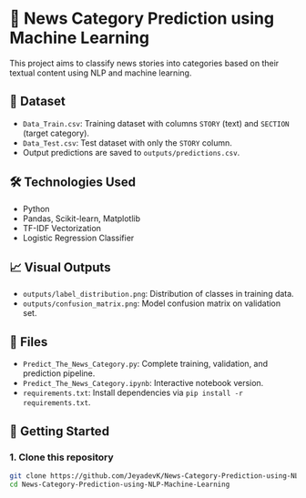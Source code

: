 # 📰 News Category Prediction using Machine Learning

This project aims to classify news stories into categories based on their textual content using NLP and machine learning.

## 📁 Dataset
- `Data_Train.csv`: Training dataset with columns `STORY` (text) and `SECTION` (target category).
- `Data_Test.csv`: Test dataset with only the `STORY` column.
- Output predictions are saved to `outputs/predictions.csv`.

## 🛠️ Technologies Used
- Python
- Pandas, Scikit-learn, Matplotlib
- TF-IDF Vectorization
- Logistic Regression Classifier

## 📈 Visual Outputs
- `outputs/label_distribution.png`: Distribution of classes in training data.
- `outputs/confusion_matrix.png`: Model confusion matrix on validation set.

## 📂 Files
- `Predict_The_News_Category.py`: Complete training, validation, and prediction pipeline.
- `Predict_The_News_Category.ipynb`: Interactive notebook version.
- `requirements.txt`: Install dependencies via `pip install -r requirements.txt`.

## 🚀 Getting Started

### 1. Clone this repository
```bash
git clone https://github.com/JeyadevK/News-Category-Prediction-using-NLP-Machine-Learning
cd News-Category-Prediction-using-NLP-Machine-Learning
